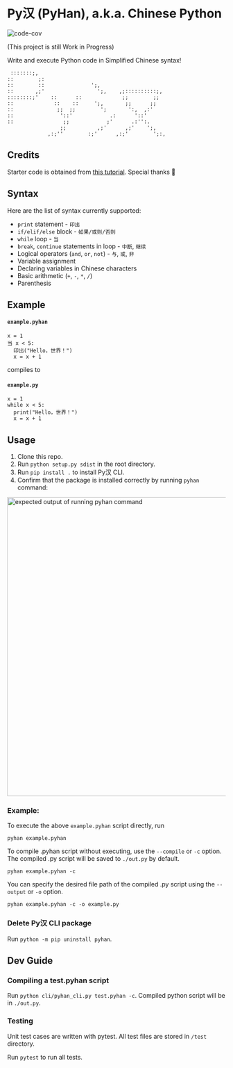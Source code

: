 # Py汉 (PyHan), a.k.a. Chinese Python

![code-cov](https://img.shields.io/endpoint?url=https://gist.githubusercontent.com/jmestxr/f5603eab65a4459378427cb20d30ecae/raw/covbadge.json)

(This project is still Work in Progress)

Write and execute Python code in Simplified Chinese syntax!

```
 :::::::;,                
::        ;:                      
::        ::               ';,           
::       ,;'                 ';,    ,;::::::::::;,      
::::::::;'    ::      ::             ;;        ;; 
::             ::    ::     ';,       ;;      ;;    
::              ;;  ;;        ';       ':,  ,:'     
::               '::'            .:      '::'
::                ;;            ;'      .:'':.
                 ;;          ,;'      ,;'    ';,                 
             ,:;''        :;'      ,:;'        ';:,

```

## Credits

Starter code is obtained from [this tutorial](https://austinhenley.com/blog/teenytinycompiler1.html). Special thanks 🎉


## Syntax

Here are the list of syntax currently supported:

- `print` statement - `印出`
- `if/elif/else` block - `如果/或则/否则`
- `while` loop - `当`
- `break`, `continue` statements in loop - `中断`, `继续`
- Logical operators (`and`, `or`, `not`) - `与`, `或`, `非`
- Variable assignment
- Declaring variables in Chinese characters
- Basic arithmetic (`+`, `-`, `*`, `/`)
- Parenthesis

## Example

#### **`example.pyhan`**
```
x = 1
当 x < 5:
  印出("Hello，世界！")
  x = x + 1
```
compiles to

#### **`example.py`**
```
x = 1
while x < 5:
  print("Hello，世界！")
  x = x + 1
```

## Usage

1. Clone this repo.
1. Run `python setup.py sdist` in the root directory.
1. Run `pip install .` to install Py汉 CLI.
1. Confirm that the package is installed correctly by running `pyhan` command:
   
<img width="688" alt="expected output of running pyhan command" src="https://github.com/jmestxr/PyHan/assets/87931905/0b4afc19-e090-40c7-ac1a-7da2059418b4">

### Example:
To execute the above `example.pyhan` script directly, run

```
pyhan example.pyhan
```

To compile .pyhan script without executing, use the `--compile` or `-c` option. The compiled .py script will be saved to `./out.py` by default.

```
pyhan example.pyhan -c
```

You can specify the desired file path of the compiled .py script using the `--output` or `-o` option.

```
pyhan example.pyhan -c -o example.py
```

### Delete Py汉 CLI package
Run `python -m pip uninstall pyhan`.

## Dev Guide

### Compiling a test.pyhan script
Run `python cli/pyhan_cli.py test.pyhan -c`. Compiled python script will be in `./out.py`.

### Testing
Unit test cases are written with pytest. All test files are stored in `/test` directory. 

Run `pytest` to run all tests.
